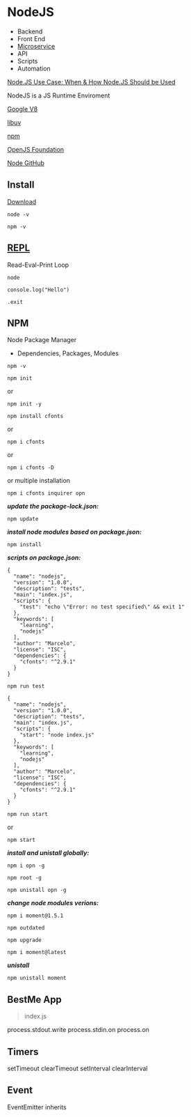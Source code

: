 # NodeJS

- Backend
- Front End
- [Microservice](https://en.wikipedia.org/wiki/Microservices)
- API
- Scripts
- Automation

[Node.JS Use Case: When & How Node.JS Should be Used](http://www.simform.com/nodejs-use-case/)  

NodeJS is a JS Runtime Enviroment  

[Google V8](https://v8.dev/)  

[libuv](https://en.wikipedia.org/wiki/Libuv)  

[npm](https://www.npmjs.com/)  

[OpenJS Foundation](https://openjsf.org/)  

[Node GitHub](https://github.com/nodejs/node)  

## Install

[Download](https://nodejs.org/en/)  

```
node -v
```

```
npm -v
```

## [REPL](https://en.wikipedia.org/wiki/Read%E2%80%93eval%E2%80%93print_loop)

Read-Eval-Print Loop  

```
node
```

```
console.log("Hello")
```

```
.exit
```

## NPM

Node Package Manager  

- Dependencies, Packages, Modules  

```
npm -v
```

```
npm init
```

or  

```
npm init -y
```

```
npm install cfonts
```

or  

```
npm i cfonts
```

or  

```
npm i cfonts -D
```

or multiple installation

```
npm i cfonts inquirer opn
```

**_update the package-lock.json:_**  

```
npm update
```

**_install node modules based on package.json:_**  

```
npm install
```

**_scripts on package.json:_**  

```
{
  "name": "nodejs",
  "version": "1.0.0",
  "description": "tests",
  "main": "index.js",
  "scripts": {
    "test": "echo \"Error: no test specified\" && exit 1"
  },
  "keywords": [
    "learning",
    "nodejs"
  ],
  "author": "Marcelo",
  "license": "ISC",
  "dependencies": {
    "cfonts": "^2.9.1"
  }
}
```

```
npm run test
```

```
{
  "name": "nodejs",
  "version": "1.0.0",
  "description": "tests",
  "main": "index.js",
  "scripts": {
    "start": "node index.js"
  },
  "keywords": [
    "learning",
    "nodejs"
  ],
  "author": "Marcelo",
  "license": "ISC",
  "dependencies": {
    "cfonts": "^2.9.1"
  }
}
```

```
npm run start
```

or  

```
npm start
```

**_install and unistall globally:_**  


```
npm i opn -g
```

```
npm root -g
```

```
npm unistall opn -g
```

**_change node modules verions:_**  

```
npm i moment@1.5.1
```

```
npm outdated
```

```
npm upgrade
```

```
npm i moment@latest
```

**_unistall_**  

```
npm unistall moment
```

## BestMe App

> index.js  

process.stdout.write
process.stdin.on
process.on

## Timers

setTimeout
clearTimeout
setInterval
clearInterval

## Event

EventEmitter
inherits